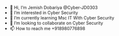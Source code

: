 - 👋 Hi, I’m Jemish Dobariya @Cyber-JD0303
- 👀 I’m interested in Cyber Security
- 🌱 I’m currently learning Msc IT With Cyber Security
- 💞️ I’m looking to collaborate on Cyber Security
- 📫 How to reach me +918980776898


<!---
Cyber-JD0303/Cyber-JD0303 is a ✨ special ✨ repository because its `README.md` (this file) appears on your GitHub profile.
You can click the Preview link to take a look at your changes.
--->
